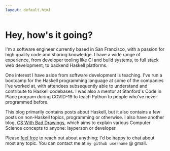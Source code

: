 ```yaml
---
layout: default.html
---
```


# Hey, how's it going?

I'm a software engineer currently based in San Francisco, with a passion for high quality code and sharing knowledge. I have a wide range of experience, from developer tooling like CI and build systems, to full stack web development, to backend Haskell platforms.

One interest I have aside from software development is teaching. I've run a bootcamp for the Haskell programming language at some of the companies I've worked at, with attendees subsequently able to understand and contribute to Haskell codebases. I was also a mentor at Stanford's Code in Place program during COVID-19 to teach Python to people who've never programmed before.

This blog primarily contains posts about Haskell, but it also contains a few posts on non-Haskell topics, programming or otherwise. I also have another blog, [CS With Bad Drawings](https://cswithbaddrawings.wordpress.com), which aims to explain various Computer Science concepts to anyone: layperson or developer.

Please [feel free](https://www.kalzumeus.com/standing-invitation/) to reach out about anything; I'd be happy to chat about most any topic. You can contact me at `my github username` @ gmail.
